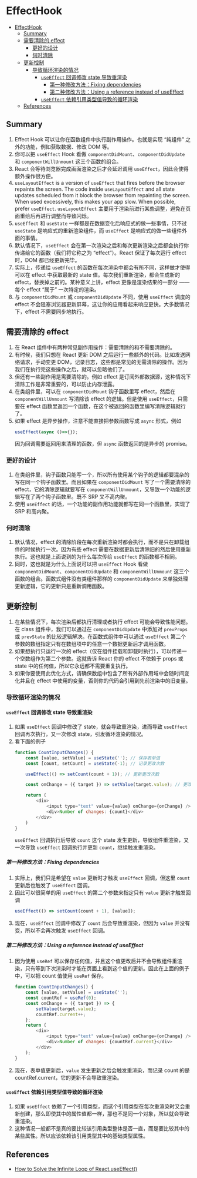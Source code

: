 # EffectHook


<!-- TOC -->

- [EffectHook](#effecthook)
    - [Summary](#summary)
    - [需要清除的 effect](#需要清除的-effect)
        - [更好的设计](#更好的设计)
        - [何时清除](#何时清除)
    - [更新控制](#更新控制)
        - [导致循环渲染的情况](#导致循环渲染的情况)
            - [`useEffect` 回调修改 state 导致重渲染](#useeffect-回调修改-state-导致重渲染)
                - [第一种修改方法：Fixing dependencies](#第一种修改方法fixing-dependencies)
                - [第二种修改方法：Using a reference instead of useEffect](#第二种修改方法using-a-reference-instead-of-useeffect)
            - [`useEffect` 依赖引用类型值导致的循环渲染](#useeffect-依赖引用类型值导致的循环渲染)
    - [References](#references)

<!-- /TOC -->


## Summary
1. Effect Hook 可以让你在函数组件中执行副作用操作。也就是实现 “纯组件” 之外的功能，例如获取数据、修改 DOM 等。
2. 你可以把 `useEffect` Hook 看做 `componentDidMount`、`componentDidUpdate` 和 `componentWillUnmount` 这三个函数的组合。
3. React 会等待浏览器完成画面渲染之后才会延迟调用 `useEffect`，因此会使得额外操作很方便。
4. `useLayoutEffect` is a version of `useEffect` that fires before the browser repaints the screen. The code inside `useLayoutEffect` and all state updates scheduled from it block the browser from repainting the screen. When used excessively, this makes your app slow. When possible, prefer `useEffect`. `useLayoutEffect` 主要用于渲染前进行某些调整，避免在页面重绘后再进行调整而导致闪烁。
5. `useEffect` 和 `useState` 一样都是在数据变化后响应式的做一些事情，只不过 `useState` 是响应式的重新渲染组件，而 `useEffect` 是响应式的做一些组件外面的事情。
6. 默认情况下，`useEffect` 会在第一次渲染之后和每次更新渲染之后都会执行你传递给它的函数（我们将它称之为 “effect”）。React 保证了每次运行 effect 时，DOM 都已经更新完毕。
7. 实际上，传递给 `useEffect` 的函数在每次渲染中都会有所不同，这样做才使得可以在 effect 中获取最新的 state 值。每次我们重新渲染，都会生成新的 effect，替换掉之前的。某种意义上讲，effect 更像是渲染结果的一部分 —— 每个 effect “属于” 一次特定的渲染。
8. 与 `componentDidMount` 或 `componentDidUpdate` 不同，使用 `useEffect` 调度的 effect 不会阻塞浏览器更新屏幕，这让你的应用看起来响应更快。大多数情况下，effect 不需要同步地执行。


## 需要清除的 effect
1. 在 React 组件中有两种常见副作用操作：需要清除的和不需要清除的。
2. 有时候，我们只想在 React 更新 DOM 之后运行一些额外的代码。比如发送网络请求，手动变更 DOM，记录日志，这些都是常见的无需清除的操作。因为我们在执行完这些操作之后，就可以忽略他们了。
3. 但还有一些副作用是需要清除的。例如 effect 是订阅外部数据源，这种情况下清除工作是非常重要的，可以防止内存泄露。
4. 在类组件里，可以在 `componentDidMount` 钩子函数里写 effect，然后在 `componentWillUnmount` 写清除该 effect 的逻辑。但是使用 `useEffect`，只需要在 effect 函数里返回一个函数，在这个被返回的函数里编写清除逻辑就行了。
5. 如果 effect 是异步操作，注意不能直接把参数函数写成 `async` 形式，例如
    ```js
    useEffect(async ()=>{});
    ```
    因为回调需要返回用来清理的函数，但 `async` 函数返回的是异步的 promise。
    
### 更好的设计
1. 在类组件里，钩子函数只能写一个，所以所有使用某个钩子的逻辑都要混杂的写在同一个钩子函数里。而且如果在 `componentDidMount` 写了一个需要清除的 effect，它的清除逻辑就要写在 `componentWillUnmount`，又导致一个功能的逻辑写在了两个钩子函数里。既不 SRP 又不高内聚。
2. 使用 `useEffect` 的话，一个功能的副作用功能就都写在同一个函数里，实现了 SRP 和高内聚。

### 何时清除
1. 默认情况，effect 的清除阶段在每次重新渲染时都会执行，而不是只在卸载组件的时候执行一次。因为有些 effect 需要在数据更新后清除旧的然后使用重新执行。这也就是上面说到的为什么每次传给 `useEffect` 的函数都不相同。
2. 同时，这也就是为什么上面说可以把 `useEffect` Hook 看做 `componentDidMount`、`componentDidUpdate` 和 `componentWillUnmount` 这三个函数的组合。函数式组件没有类组件那样的 `componentDidUpdate` 来单独处理更新逻辑，它的更新只是重新调用函数。


## 更新控制
1. 在某些情况下，每次渲染后都执行清理或者执行 effect 可能会导致性能问题。在 class 组件中，我们可以通过在 `componentDidUpdate` 中添加对 `prevProps` 或 `prevState` 的比较逻辑解决。在函数式组件中可以通过 `useEffect` 第二个参数的数组指定只有在数组项中的任意一个数据更新后才调用函数。
2. 如果想执行只运行一次的 effect（仅在组件挂载和卸载时执行），可以传递一个空数组作为第二个参数。这就告诉 React 你的 effect 不依赖于 props 或 state 中的任何值，所以它永远都不需要重复执行。
3. 如果你要使用此优化方式，请确保数组中包含了所有外部作用域中会随时间变化并且在 effect 中使用的变量，否则你的代码会引用到先前渲染中的旧变量。

### 导致循环渲染的情况
#### `useEffect` 回调修改 state 导致重渲染
1. 如果 `useEffect` 回调中修改了 state，就会导致重渲染，进而导致 `useEffect` 回调再次执行，又一次修改 state，引发循环渲染的情况。
2. 看下面的例子
    ```js
    function CountInputChanges() {
        const [value, setValue] = useState(''); // 保存表单值
        const [count, setCount] = useState(-1); // 记录更改次数

        useEffect(() => setCount(count + 1)); // 更新更改次数

        const onChange = ({ target }) => setValue(target.value); // 更改表单值

        return (
            <div>
                <input type="text" value={value} onChange={onChange} />
                <div>Number of changes: {count}</div>
            </div>
        )
    }
    ```
    `useEffect` 回调执行后导致 `count` 这个 state 发生更新，导致组件重渲染，又一次导致 `useEffect` 回调执行并更新 `count`，继续触发重渲染。

##### 第一种修改方法：Fixing dependencies
1. 实际上，我们只是希望在 `value` 更新时才触发 `useEffect` 回调，但这里 `count` 更新后也触发了 `useEffect` 回调。
2. 因此可以很简单的用 `useEffect` 的第二个参数来指定只有 `value` 更新才触发回调
    ```js
    useEffect(() => setCount(count + 1), [value]);
    ```
3. 现在，`useEffect` 回调中修改了 `count` 后会导致重渲染，但因为 `value` 并没有变，所以不会再次触发 `useEffect` 回调。

##### 第二种修改方法：Using a reference instead of useEffect
1. 因为使用 `useRef` 可以保存任何值，并且这个值更改后并不会导致组件重渲染，只有等到下次渲染时才能在页面上看到这个值的更新。因此在上面的例子中，可以把 count 值使用  `useRef` 保存。
    ```js
    function CountInputChanges() {
        const [value, setValue] = useState('');
        const countRef = useRef(0);
        const onChange = ({ target }) => {
            setValue(target.value);
            countRef.current++;
        };
        return (
            <div>
                <input type="text" value={value} onChange={onChange} />
                <div>Number of changes: {countRef.current}</div>
            </div>
        );
    }
    ```
2. 现在，表单值更新后，`value` 发生更新之后会触发重渲染，而记录 count 的是 countRef.current，它的更新不会导致重渲染。

#### `useEffect` 依赖引用类型值导致的循环渲染
1. 如果 `useEffect` 依赖了一个引用类型，而这个引用类型在每次重渲染时又会重新创建，那么即使其中的属性值都一样，那也不是同一个对象，所以就会导致重渲染。
2. 这种情况一般都不是真的要比较该引用类型整体是否一直，而是要比较其中的某些属性。所以应该依赖该引用类型其中的基础类型属性。


## References
* [How to Solve the Infinite Loop of React.useEffect()](https://dmitripavlutin.com/react-useeffect-infinite-loop/)